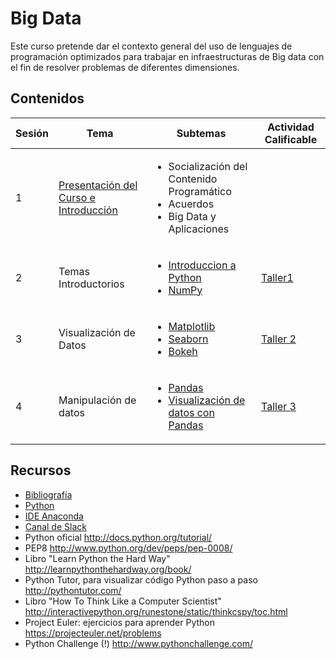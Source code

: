 # Big Data

Este curso pretende dar el contexto general del uso de lenguajes de programación optimizados para trabajar en infraestructuras de Big data con el fin de resolver problemas de diferentes dimensiones.

## Contenidos 

| Sesión | Tema          | Subtemas    |Actividad Calificable
|--------|---------------|-------------|----------------------
| 1      | [Presentación del Curso e Introducción](https://github.com/camiloyatet/USA_BIg_Data/blob/master/Sesion1/Introduccion%20BigData.pdf) | <ul><li> Socialización del Contenido Programático </li><li> Acuerdos </li> <li> Big Data y Aplicaciones </li></ul> ||
| 2| Temas Introductorios | <ul><li> [Introduccion a Python](https://github.com/camiloyatet/USA_BIg_Data/blob/master/Sesion2/IntroduccionPython.ipynb) </li><li> [NumPy](https://github.com/camiloyatet/USA_BIg_Data/blob/master/Sesion2/IntroduccionNumpy.ipynb) </li></ul> |[Taller1](https://github.com/camiloyatet/USA_BIg_Data/blob/master/Sesion2/Taller1.ipynb)|
| 3| Visualización  de Datos | <ul><li> [Matplotlib](https://github.com/camiloyatet/USA_BIg_Data/blob/master/Sesion3/IntroduccionMatplotlib.ipynb) </li><li> [Seaborn](https://github.com/camiloyatet/USA_BIg_Data/blob/master/Sesion3/IntroduccionSeaborn.ipynb) </li><li>[Bokeh](https://github.com/camiloyatet/USA_BIg_Data/blob/master/Sesion3/IntroduccionBokeh.ipynb)</li></ul> |[Taller 2](https://github.com/camiloyatet/USA_BIg_Data/blob/master/Sesion3/Taller2.ipynb)|
| 4| Manipulación de datos | <ul><li> [Pandas](https://github.com/camiloyatet/USA_BIg_Data/blob/master/Sesion%204/Pandas.ipynb) </li><li> [Visualización de datos con Pandas](https://github.com/camiloyatet/USA_BIg_Data/blob/master/Sesion%204/PandaVisualizacion.ipynb) </li></ul> |[Taller 3](https://github.com/camiloyatet/USA_BIg_Data/blob/master/Sesion%204/Taller%203.ipynb)|

## Recursos
* [Bibliografía](https://github.com/camiloyatet/USA_BIg_Data/tree/master/Bibliografia)
* [Python](https://www.python.org/downloads/)
* [IDE Anaconda ](https://www.anaconda.com/products/individual)
* [Canal de Slack](https://join.slack.com/t/usabigdata/shared_invite/zt-gatv30lf-JhRppe6XhPkNliig5aJrog)
* Python oficial http://docs.python.org/tutorial/
* PEP8 http://www.python.org/dev/peps/pep-0008/‎
* Libro "Learn Python the Hard Way" http://learnpythonthehardway.org/book/
* Python Tutor, para visualizar código Python paso a paso http://pythontutor.com/
* Libro "How To Think Like a Computer Scientist" http://interactivepython.org/runestone/static/thinkcspy/toc.html
* Project Euler: ejercicios para aprender Python https://projecteuler.net/problems
* Python Challenge (!) http://www.pythonchallenge.com/
